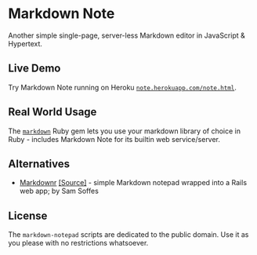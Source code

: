 # Markdown Note

Another simple single-page, server-less Markdown editor in JavaScript & Hypertext.

## Live Demo

Try Markdown Note running
on Heroku [`note.herokuapp.com/note.html`](http://note.herokuapp.com/note.html).


## Real World Usage

The [`markdown`](https://github.com/gerald/markdown) Ruby gem
lets you use your markdown library of choice in Ruby - includes Markdown Note
for its builtin web service/server.

## Alternatives

- [Markdownr](http://markdownr.com/) [[Source]](https://github.com/soffes/markdownr.com) - simple Markdown notepad wrapped into a Rails web app; by Sam Soffes


## License

The `markdown-notepad` scripts are dedicated to the public domain.
Use it as you please with no restrictions whatsoever.
